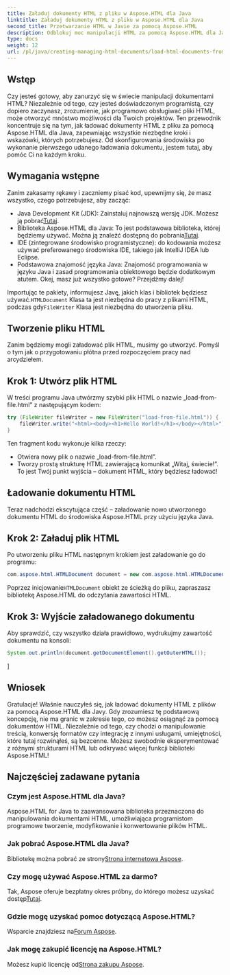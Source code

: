 ```yaml
---
title: Załaduj dokumenty HTML z pliku w Aspose.HTML dla Java
linktitle: Załaduj dokumenty HTML z pliku w Aspose.HTML dla Java
second_title: Przetwarzanie HTML w Javie za pomocą Aspose.HTML
description: Odblokuj moc manipulacji HTML za pomocą Aspose.HTML dla Java. Naucz się ładować dokumenty HTML z plików za pomocą samouczków krok po kroku.
type: docs
weight: 12
url: /pl/java/creating-managing-html-documents/load-html-documents-from-file/
---
```

## Wstęp
Czy jesteś gotowy, aby zanurzyć się w świecie manipulacji dokumentami HTML? Niezależnie od tego, czy jesteś doświadczonym programistą, czy dopiero zaczynasz, zrozumienie, jak programowo obsługiwać pliki HTML, może otworzyć mnóstwo możliwości dla Twoich projektów. Ten przewodnik koncentruje się na tym, jak ładować dokumenty HTML z pliku za pomocą Aspose.HTML dla Java, zapewniając wszystkie niezbędne kroki i wskazówki, których potrzebujesz. Od skonfigurowania środowiska po wykonanie pierwszego udanego ładowania dokumentu, jestem tutaj, aby pomóc Ci na każdym kroku.
## Wymagania wstępne
Zanim zakasamy rękawy i zaczniemy pisać kod, upewnijmy się, że masz wszystko, czego potrzebujesz, aby zacząć:
-  Java Development Kit (JDK): Zainstaluj najnowszą wersję JDK. Możesz ją pobrać[Tutaj](https://www.oracle.com/java/technologies/javase-jdk11-downloads.html).
-  Biblioteka Aspose.HTML dla Java: To jest podstawowa biblioteka, której będziemy używać. Można ją znaleźć dostępną do pobrania[Tutaj](https://releases.aspose.com/html/java/).
- IDE (zintegrowane środowisko programistyczne): do kodowania możesz używać preferowanego środowiska IDE, takiego jak IntelliJ IDEA lub Eclipse.
- Podstawowa znajomość języka Java: Znajomość programowania w języku Java i zasad programowania obiektowego będzie dodatkowym atutem.
Okej, masz już wszystko gotowe? Przejdźmy dalej!

 Importując te pakiety, informujesz Javę, jakich klas i bibliotek będziesz używać.`HTMLDocument` Klasa ta jest niezbędna do pracy z plikami HTML, podczas gdy`FileWriter` Klasa jest niezbędna do utworzenia pliku.
## Tworzenie pliku HTML
Zanim będziemy mogli załadować plik HTML, musimy go utworzyć. Pomyśl o tym jak o przygotowaniu płótna przed rozpoczęciem pracy nad arcydziełem.
## Krok 1: Utwórz plik HTML
W treści programu Java utwórzmy szybki plik HTML o nazwie „load-from-file.html” z następującym kodem:
```java
try (FileWriter fileWriter = new FileWriter("load-from-file.html")) {
    fileWriter.write("<html><body><h1>Hello World!</h1></body></html>");
}
```
Ten fragment kodu wykonuje kilka rzeczy:
- Otwiera nowy plik o nazwie „load-from-file.html”.
- Tworzy prostą strukturę HTML zawierającą komunikat „Witaj, świecie!”.
To jest Twój punkt wyjścia – dokument HTML, który będziesz ładować!
## Ładowanie dokumentu HTML
Teraz nadchodzi ekscytująca część – załadowanie nowo utworzonego dokumentu HTML do środowiska Aspose.HTML przy użyciu języka Java.
## Krok 2: Załaduj plik HTML
Po utworzeniu pliku HTML następnym krokiem jest załadowanie go do programu:
```java
com.aspose.html.HTMLDocument document = new com.aspose.html.HTMLDocument("load-from-file.html");
```
 Poprzez inicjowanie`HTMLDocument` obiekt ze ścieżką do pliku, zapraszasz bibliotekę Aspose.HTML do odczytania zawartości HTML.
## Krok 3: Wyjście załadowanego dokumentu
Aby sprawdzić, czy wszystko działa prawidłowo, wydrukujmy zawartość dokumentu na konsoli:
```java
System.out.println(document.getDocumentElement().getOuterHTML());
```
]
## Wniosek
Gratulacje! Właśnie nauczyłeś się, jak ładować dokumenty HTML z plików za pomocą Aspose.HTML dla Javy. Gdy zrozumiesz tę podstawową koncepcję, nie ma granic w zakresie tego, co możesz osiągnąć za pomocą dokumentów HTML. Niezależnie od tego, czy chodzi o manipulowanie treścią, konwersję formatów czy integrację z innymi usługami, umiejętności, które tutaj rozwinąłeś, są bezcenne. 
Możesz swobodnie eksperymentować z różnymi strukturami HTML lub odkrywać więcej funkcji biblioteki Aspose.HTML!
## Najczęściej zadawane pytania
### Czym jest Aspose.HTML dla Java?  
Aspose.HTML for Java to zaawansowana biblioteka przeznaczona do manipulowania dokumentami HTML, umożliwiająca programistom programowe tworzenie, modyfikowanie i konwertowanie plików HTML.
### Jak pobrać Aspose.HTML dla Java?  
 Bibliotekę można pobrać ze strony[Strona internetowa Aspose](https://releases.aspose.com/html/java/).
### Czy mogę używać Aspose.HTML za darmo?  
 Tak, Aspose oferuje bezpłatny okres próbny, do którego możesz uzyskać dostęp[Tutaj](https://releases.aspose.com/).
### Gdzie mogę uzyskać pomoc dotyczącą Aspose.HTML?  
 Wsparcie znajdziesz na[Forum Aspose](https://forum.aspose.com/c/html/29).
### Jak mogę zakupić licencję na Aspose.HTML?  
 Możesz kupić licencję od[Strona zakupu Aspose](https://purchase.aspose.com/buy).